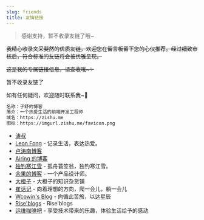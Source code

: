 ```yaml
---
slug: friends
title: 友情链接
---
```


> 感谢支持，暂不收录友链了哦~

~~我精心收录文采斐然的优质友链，欢迎您在留言板留下您的心仪推荐。经过细致审核后，符合标准的友链将会被优雅呈现。~~

~~这是我的专属链接信息，请查收哦~✨~~

暂不收录友链了

如有任何疑问，欢迎随时联系我~💌

```md
名称：子舒的博客
简介：一个热爱生活的前端开发工程师
域名：https://zishu.me
图标：https://imgurl.zishu.me/favicon.png
```

- [涛叔](https://taoshu.in/)
- [Leon Fong](https://www.leonfong.me/) - 记录生活，表达热爱。
- [卢涛南博客](https://lutaonan.com/)
- [Airing 的博客](https://ursb.me)
- [独钓寒江雪](https://jiangxueqiao.com/) - 孤舟蓑笠翁，独钓寒江雪。
- [余果的博客](https://yuguo.github.io/) - 一个产品设计师。
- [大橙子](https://log.660066.xyz/) - 大橙子的知识杂货铺
- [崔话记](https://cuixiping.com/) - 向着理想的方向，爬一会儿，躺一会儿
- [Wcowin's Blog](https://wcowin.work/) - 向循此苦旅，以达星辰
- [Rise'blogs](https://blogs.qipai360.cn/) - Rise'blogs
- [运维咖啡吧](https://blog.ops-coffee.com/) - 享受技术带来的乐趣，体验生活给予的感动